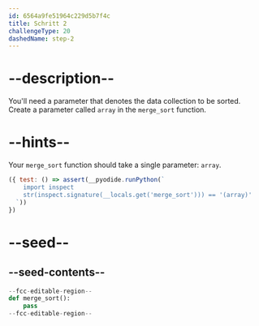 ```yaml
---
id: 6564a9fe51964c229d5b7f4c
title: Schritt 2
challengeType: 20
dashedName: step-2
---
```


# --description--

You'll need a parameter that denotes the data collection to be sorted. Create a parameter called `array` in the `merge_sort` function.

# --hints--

Your `merge_sort` function should take a single parameter: `array`.

```js
({ test: () => assert(__pyodide.runPython(`
    import inspect
    str(inspect.signature(__locals.get('merge_sort'))) == '(array)'    
  `))
})
```

# --seed--

## --seed-contents--

```py
--fcc-editable-region--
def merge_sort():
    pass
--fcc-editable-region--
```
